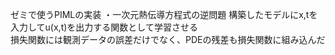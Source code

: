 ゼミで使うPIMLの実装
・一次元熱伝導方程式の逆問題
構築したモデルにx,tを入力してu(x,t)を出力する関数として学習させる<br>
損失関数には観測データの誤差だけでなく、PDEの残差も損失関数に組み込んだ
